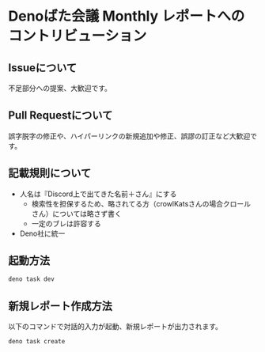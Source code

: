 # Denoばた会議 Monthly レポートへのコントリビューション
## Issueについて
不足部分への提案、大歓迎です。

## Pull Requestについて
誤字脱字の修正や、ハイパーリンクの新規追加や修正、誤謬の訂正など大歓迎です。

## 記載規則について
- 人名は『Discord上で出てきた名前＋さん』にする
  - 検索性を担保するため、略されてる方（crowlKatsさんの場合クロールさん）については略さず書く
  - 一定のブレは許容する
- Deno社に統一

## 起動方法
```bash
deno task dev
```

## 新規レポート作成方法
以下のコマンドで対話的入力が起動、新規レポートが出力されます。

```bash
deno task create
```